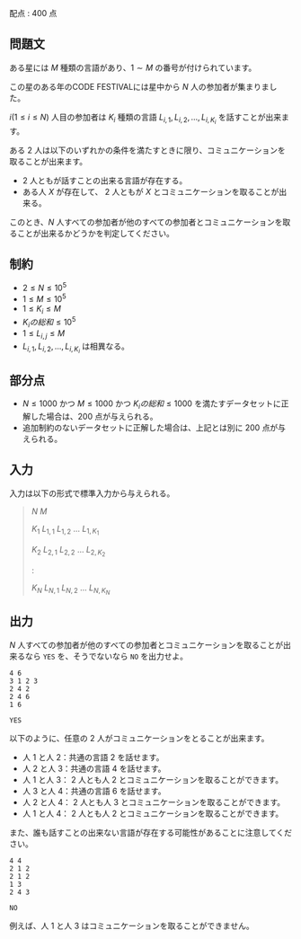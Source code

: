 配点 : $400$ 点

## 問題文

ある星には $M$ 種類の言語があり、$1 \sim M$ の番号が付けられています。

この星のある年のCODE FESTIVALには星中から $N$ 人の参加者が集まりました。

$i (1 \leq i \leq N)$ 人目の参加者は $K_i$ 種類の言語 $L_{i,1}, L_{i,2}, ..., L_{i,{}K_i}$ を話すことが出来ます。

ある $2$ 人は以下のいずれかの条件を満たすときに限り、コミュニケーションを取ることが出来ます。

- $2$ 人ともが話すことの出来る言語が存在する。
- ある人 $X$ が存在して、 $2$ 人ともが $X$ とコミュニケーションを取ることが出来る。

このとき、$N$ 人すべての参加者が他のすべての参加者とコミュニケーションを取ることが出来るかどうかを判定してください。

## 制約

- $2 \leq N \leq 10^5$
- $1 \leq M \leq 10^5$
- $1 \leq K_i \leq M$
- $K_iの総和 \leq 10^5$
- $1 \leq L_{i,j} \leq M$
- $L_{i,1}, L_{i,2}, ..., L_{i,{}K_i}$ は相異なる。

## 部分点

- $N \leq 1000$ かつ $M \leq 1000$ かつ $K_iの総和 \leq 1000$ を満たすデータセットに正解した場合は、$200$ 点が与えられる。
- 追加制約のないデータセットに正解した場合は、上記とは別に $200$ 点が与えられる。

## 入力

入力は以下の形式で標準入力から与えられる。

> $N$ $M$
> 
> $K_1$ $L_{1,1}$ $L_{1,2}$ $...$ $L_{1,{}K_1}$
> 
> $K_2$ $L_{2,1}$ $L_{2,2}$ $...$ $L_{2,{}K_2}$
> 
> $:$
> 
> $K_N$ $L_{N,1}$ $L_{N,2}$ $...$ $L_{N,{}K_N}$

## 出力

$N$ 人すべての参加者が他のすべての参加者とコミュニケーションを取ることが出来るなら `YES` を、そうでないなら `NO` を出力せよ。

```input1
4 6
3 1 2 3
2 4 2
2 4 6
1 6
```

```output1
YES
```

以下のように、任意の $2$ 人がコミュニケーションをとることが出来ます。

- 人 $1$ と人 $2$：共通の言語 $2$ を話せます。
- 人 $2$ と人 $3$：共通の言語 $4$ を話せます。
- 人 $1$ と人 $3$： $2$ 人とも人 $2$ とコミュニケーションを取ることができます。
- 人 $3$ と人 $4$：共通の言語 $6$ を話せます。
- 人 $2$ と人 $4$： $2$ 人とも人 $3$ とコミュニケーションを取ることができます。
- 人 $1$ と人 $4$： $2$ 人とも人 $2$ とコミュニケーションを取ることができます。

また、誰も話すことの出来ない言語が存在する可能性があることに注意してください。

```input2
4 4
2 1 2
2 1 2
1 3
2 4 3
```

```output2
NO
```

例えば、人 $1$ と人 $3$ はコミュニケーションを取ることができません。